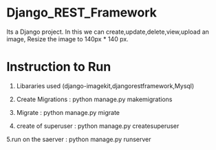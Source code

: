 # Django_REST_Framework
Its a Django project. In this we can create,update,delete,view,upload an image, Resize the image to 140px * 140 px.
#
#
# Instruction to Run
1. Libararies used (django-imagekit,djangorestframework,Mysql)

2. Create Migrations : python manage.py makemigrations

3. Migrate : python manage.py migrate

4. create of superuser : python manage.py createsuperuser 

5.run on the saerver : python manage.py runserver 
